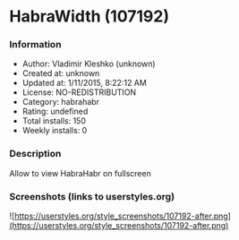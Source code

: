 # HabraWidth (107192)

### Information
- Author: Vladimir Kleshko (unknown)
- Created at: unknown
- Updated at: 1/11/2015, 8:22:12 AM
- License: NO-REDISTRIBUTION
- Category: habrahabr
- Rating: undefined
- Total installs: 150
- Weekly installs: 0


### Description
Allow to view HabraHabr on fullscreen


### Screenshots (links to userstyles.org)
![https://userstyles.org/style_screenshots/107192-after.png](https://userstyles.org/style_screenshots/107192-after.png)


